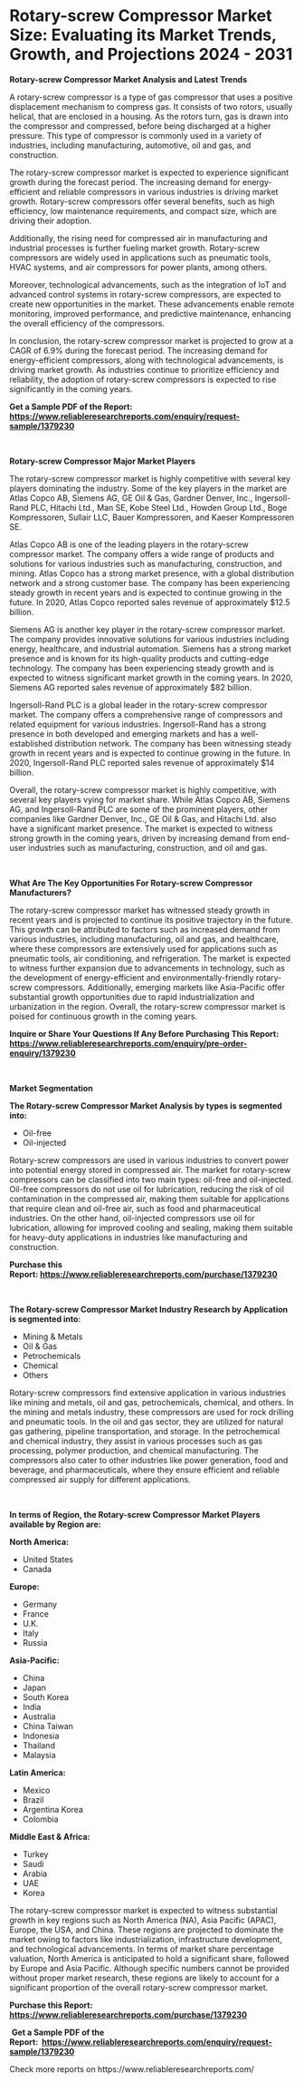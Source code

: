 <p><h1>Rotary-screw Compressor Market Size: Evaluating its Market Trends, Growth, and Projections 2024 - 2031</h1></p><p><strong>Rotary-screw Compressor Market Analysis and Latest Trends</strong></p>
<p><p>A rotary-screw compressor is a type of gas compressor that uses a positive displacement mechanism to compress gas. It consists of two rotors, usually helical, that are enclosed in a housing. As the rotors turn, gas is drawn into the compressor and compressed, before being discharged at a higher pressure. This type of compressor is commonly used in a variety of industries, including manufacturing, automotive, oil and gas, and construction.</p><p>The rotary-screw compressor market is expected to experience significant growth during the forecast period. The increasing demand for energy-efficient and reliable compressors in various industries is driving market growth. Rotary-screw compressors offer several benefits, such as high efficiency, low maintenance requirements, and compact size, which are driving their adoption.</p><p>Additionally, the rising need for compressed air in manufacturing and industrial processes is further fueling market growth. Rotary-screw compressors are widely used in applications such as pneumatic tools, HVAC systems, and air compressors for power plants, among others.</p><p>Moreover, technological advancements, such as the integration of IoT and advanced control systems in rotary-screw compressors, are expected to create new opportunities in the market. These advancements enable remote monitoring, improved performance, and predictive maintenance, enhancing the overall efficiency of the compressors.</p><p>In conclusion, the rotary-screw compressor market is projected to grow at a CAGR of 6.9% during the forecast period. The increasing demand for energy-efficient compressors, along with technological advancements, is driving market growth. As industries continue to prioritize efficiency and reliability, the adoption of rotary-screw compressors is expected to rise significantly in the coming years.</p></p>
<p><strong>Get a Sample PDF of the Report:&nbsp; <a href="https://www.reliableresearchreports.com/enquiry/request-sample/1379230">https://www.reliableresearchreports.com/enquiry/request-sample/1379230</a></strong></p>
<p>&nbsp;</p>
<p><strong>Rotary-screw Compressor Major Market Players</strong></p>
<p><p>The rotary-screw compressor market is highly competitive with several key players dominating the industry. Some of the key players in the market are Atlas Copco AB, Siemens AG, GE Oil & Gas, Gardner Denver, Inc., Ingersoll-Rand PLC, Hitachi Ltd., Man SE, Kobe Steel Ltd., Howden Group Ltd., Boge Kompressoren, Sullair LLC, Bauer Kompressoren, and Kaeser Kompressoren SE.</p><p>Atlas Copco AB is one of the leading players in the rotary-screw compressor market. The company offers a wide range of products and solutions for various industries such as manufacturing, construction, and mining. Atlas Copco has a strong market presence, with a global distribution network and a strong customer base. The company has been experiencing steady growth in recent years and is expected to continue growing in the future. In 2020, Atlas Copco reported sales revenue of approximately $12.5 billion.</p><p>Siemens AG is another key player in the rotary-screw compressor market. The company provides innovative solutions for various industries including energy, healthcare, and industrial automation. Siemens has a strong market presence and is known for its high-quality products and cutting-edge technology. The company has been experiencing steady growth and is expected to witness significant market growth in the coming years. In 2020, Siemens AG reported sales revenue of approximately $82 billion.</p><p>Ingersoll-Rand PLC is a global leader in the rotary-screw compressor market. The company offers a comprehensive range of compressors and related equipment for various industries. Ingersoll-Rand has a strong presence in both developed and emerging markets and has a well-established distribution network. The company has been witnessing steady growth in recent years and is expected to continue growing in the future. In 2020, Ingersoll-Rand PLC reported sales revenue of approximately $14 billion.</p><p>Overall, the rotary-screw compressor market is highly competitive, with several key players vying for market share. While Atlas Copco AB, Siemens AG, and Ingersoll-Rand PLC are some of the prominent players, other companies like Gardner Denver, Inc., GE Oil & Gas, and Hitachi Ltd. also have a significant market presence. The market is expected to witness strong growth in the coming years, driven by increasing demand from end-user industries such as manufacturing, construction, and oil and gas.</p></p>
<p>&nbsp;</p>
<p><strong>What Are The Key Opportunities For Rotary-screw Compressor Manufacturers?</strong></p>
<p><p>The rotary-screw compressor market has witnessed steady growth in recent years and is projected to continue its positive trajectory in the future. This growth can be attributed to factors such as increased demand from various industries, including manufacturing, oil and gas, and healthcare, where these compressors are extensively used for applications such as pneumatic tools, air conditioning, and refrigeration. The market is expected to witness further expansion due to advancements in technology, such as the development of energy-efficient and environmentally-friendly rotary-screw compressors. Additionally, emerging markets like Asia-Pacific offer substantial growth opportunities due to rapid industrialization and urbanization in the region. Overall, the rotary-screw compressor market is poised for continuous growth in the coming years.</p></p>
<p><strong>Inquire or Share Your Questions If Any Before Purchasing This Report: <a href="https://www.reliableresearchreports.com/enquiry/pre-order-enquiry/1379230">https://www.reliableresearchreports.com/enquiry/pre-order-enquiry/1379230</a></strong></p>
<p>&nbsp;</p>
<p><strong>Market Segmentation</strong></p>
<p><strong>The Rotary-screw Compressor Market Analysis by types is segmented into:</strong></p>
<p><ul><li>Oil-free</li><li>Oil-injected</li></ul></p>
<p><p>Rotary-screw compressors are used in various industries to convert power into potential energy stored in compressed air. The market for rotary-screw compressors can be classified into two main types: oil-free and oil-injected. Oil-free compressors do not use oil for lubrication, reducing the risk of oil contamination in the compressed air, making them suitable for applications that require clean and oil-free air, such as food and pharmaceutical industries. On the other hand, oil-injected compressors use oil for lubrication, allowing for improved cooling and sealing, making them suitable for heavy-duty applications in industries like manufacturing and construction.</p></p>
<p><strong>Purchase this Report:&nbsp;<a href="https://www.reliableresearchreports.com/purchase/1379230">https://www.reliableresearchreports.com/purchase/1379230</a></strong></p>
<p>&nbsp;</p>
<p><strong>The Rotary-screw Compressor Market Industry Research by Application is segmented into:</strong></p>
<p><ul><li>Mining & Metals</li><li>Oil & Gas</li><li>Petrochemicals</li><li>Chemical</li><li>Others</li></ul></p>
<p><p>Rotary-screw compressors find extensive application in various industries like mining and metals, oil and gas, petrochemicals, chemical, and others. In the mining and metals industry, these compressors are used for rock drilling and pneumatic tools. In the oil and gas sector, they are utilized for natural gas gathering, pipeline transportation, and storage. In the petrochemical and chemical industry, they assist in various processes such as gas processing, polymer production, and chemical manufacturing. The compressors also cater to other industries like power generation, food and beverage, and pharmaceuticals, where they ensure efficient and reliable compressed air supply for different applications.</p></p>
<p>&nbsp;</p>
<p><strong>In terms of Region, the Rotary-screw Compressor Market Players available by Region are:</strong></p>
<p>
    <p> <strong> North America: </strong>
        <ul>
            <li>United States</li>
            <li>Canada</li>
        </ul>
        </p> 
    <p> <strong> Europe: </strong>
        <ul>
            <li>Germany</li>
            <li>France</li>
            <li>U.K.</li>
            <li>Italy</li>
            <li>Russia</li>
        </ul>
        </p> 
    <p> <strong> Asia-Pacific: </strong>
        <ul>
            <li>China</li>
            <li>Japan</li>
            <li>South Korea</li>
            <li>India</li>
            <li>Australia</li>
            <li>China Taiwan</li>
            <li>Indonesia</li>
            <li>Thailand</li>
            <li>Malaysia</li>
        </ul>
        </p> 
    <p> <strong> Latin America: </strong>
        <ul>
            <li>Mexico</li>
            <li>Brazil</li>
            <li>Argentina Korea</li>
            <li>Colombia</li>
        </ul>
        </p> 
    <p> <strong> Middle East & Africa: </strong>
        <ul>
            <li>Turkey</li>
            <li>Saudi</li>
            <li>Arabia</li>
            <li>UAE</li>
            <li>Korea</li>
        </ul>
    </p>
    </p>
<p><p>The rotary-screw compressor market is expected to witness substantial growth in key regions such as North America (NA), Asia Pacific (APAC), Europe, the USA, and China. These regions are projected to dominate the market owing to factors like industrialization, infrastructure development, and technological advancements. In terms of market share percentage valuation, North America is anticipated to hold a significant share, followed by Europe and Asia Pacific. Although specific numbers cannot be provided without proper market research, these regions are likely to account for a significant proportion of the overall rotary-screw compressor market.</p></p>
<p><strong>Purchase this Report: <a href="https://www.reliableresearchreports.com/purchase/1379230">https://www.reliableresearchreports.com/purchase/1379230</a></strong></p>
<p>&nbsp;<strong>Get a Sample PDF of the Report:&nbsp;&nbsp;<a href="https://www.reliableresearchreports.com/enquiry/request-sample/1379230">https://www.reliableresearchreports.com/enquiry/request-sample/1379230</a></strong></p>
<p><strong></strong></p>
<p>Check more reports on https://www.reliableresearchreports.com/</p>
